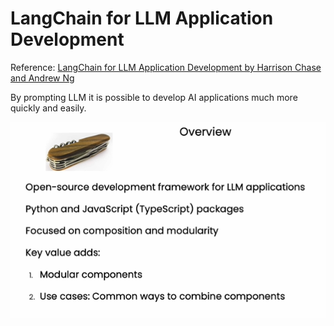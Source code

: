 # LangChain for LLM Application Development

Reference: <a href="https://www.deeplearning.ai/short-courses/langchain-for-llm-application-development/">LangChain for LLM Application Development by Harrison Chase and Andrew Ng</a>

By prompting LLM it is possible to develop AI applications much more quickly and easily. 

![](https://github.com/DanialArab/images/blob/main/LLM/overview.PNG)


